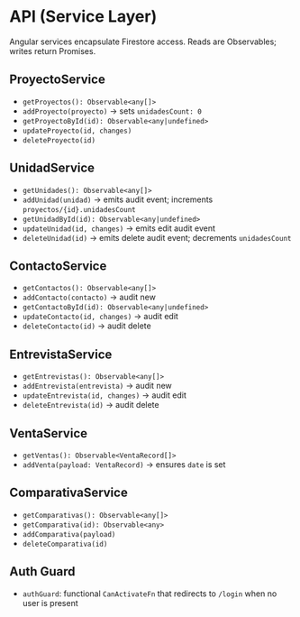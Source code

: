# API (Service Layer)

Angular services encapsulate Firestore access. Reads are Observables; writes return Promises.

## ProyectoService
- `getProyectos(): Observable<any[]>`
- `addProyecto(proyecto)` → sets `unidadesCount: 0`
- `getProyectoById(id): Observable<any|undefined>`
- `updateProyecto(id, changes)`
- `deleteProyecto(id)`

## UnidadService
- `getUnidades(): Observable<any[]>`
- `addUnidad(unidad)` → emits audit event; increments `proyectos/{id}.unidadesCount`
- `getUnidadById(id): Observable<any|undefined>`
- `updateUnidad(id, changes)` → emits edit audit event
- `deleteUnidad(id)` → emits delete audit event; decrements `unidadesCount`

## ContactoService
- `getContactos(): Observable<any[]>`
- `addContacto(contacto)` → audit new
- `getContactoById(id): Observable<any|undefined>`
- `updateContacto(id, changes)` → audit edit
- `deleteContacto(id)` → audit delete

## EntrevistaService
- `getEntrevistas(): Observable<any[]>`
- `addEntrevista(entrevista)` → audit new
- `updateEntrevista(id, changes)` → audit edit
- `deleteEntrevista(id)` → audit delete

## VentaService
- `getVentas(): Observable<VentaRecord[]>`
- `addVenta(payload: VentaRecord)` → ensures `date` is set

## ComparativaService
- `getComparativas(): Observable<any[]>`
- `getComparativa(id): Observable<any>`
- `addComparativa(payload)`
- `deleteComparativa(id)`

## Auth Guard
- `authGuard`: functional `CanActivateFn` that redirects to `/login` when no user is present

